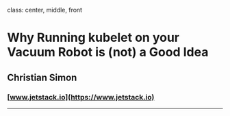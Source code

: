 class: center, middle, front

#  Why Running kubelet on your Vacuum Robot is (not) a Good Idea

## Christian Simon

### [www.jetstack.io](https://www.jetstack.io)

---
